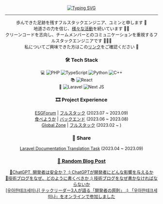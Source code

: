 <!-- Don't just fork or copy it. Star it, please 🥺  -->

<!-- For Stat Check
<p><img align="center" src="https://github-readme-streak-stats.herokuapp.com/?user=yuminn-k&" alt="yuminn-k" /></p>

![yuminn-k github stats](https://github-readme-stats.vercel.app/api?username=yuminn-k&show_icons=true&theme=material-palenight&hide_border=true&bg_color=20232a&icon_color=E3E3E3A8&text_color=fff&title_color=918FE0&count_private=true&line_height=28)
  ![most used language](https://github-readme-stats.vercel.app/api/top-langs/?username=yuminn-k&hide=scss,css,html&layout=compact&theme=material-palenight&hide_border=true&bg_color=20232a&icon_color=E3E3E3A8&text_color=fff&title_color=918FE0&count_private=true&langs_count=30&card_width=360)
-->

<div align="center">
<br><br><br>

[![Typing SVG](https://readme-typing-svg.herokuapp.com?font=Oleo+Script&color=9D9ED2&size=35&center=true&vCenter=true&width=404&height=53&lines=%E3%80%80%E3%80%80記憶より記録を+%E3%80%80%E3%80%80)](https://git.io/typing-svg)

---

歩んできた足跡を残すフルスタックエンジニア、ユミンと申します 👣  
地道さの力を信じ、[様々な活動](https://yuminnk-devlog.vercel.app/conference)を続いています ✍🏻  
クリーンコードを志向し、チームメンバーとのコミュニケーションを重視するフルスタックエンジニアです 👨🏻‍💻  
私についてご興味できた方はこの[リンク](https://yuminnk-portfolio.vercel.app/)をご確認ください 📝


### 🛠  Tech Stack

💻  ![PHP](https://img.shields.io/badge/php-%23777BB4.svg?style=for-the-badge&logo=php&logoColor=white)  ![TypeScript](https://img.shields.io/badge/typescript-%23007ACC.svg?style=for-the-badge&logo=typescript&logoColor=white)  ![Python](https://img.shields.io/badge/python-3670A0?style=for-the-badge&logo=python&logoColor=ffdd54)  ![C++](https://img.shields.io/badge/c++-%2300599C.svg?style=for-the-badge&logo=c%2B%2B&logoColor=white)  
📚  ![React](https://img.shields.io/badge/react-%2320232a.svg?style=for-the-badge&logo=react&logoColor=%2361DAFB)  
🔩  ![Laravel](https://img.shields.io/badge/laravel-%23FF2D20.svg?style=for-the-badge&logo=laravel&logoColor=white)  ![Next JS](https://img.shields.io/badge/Next-black?style=for-the-badge&logo=next.js&logoColor=white)

### 🎞 Project Experience

[ESGForum](https://github.com/ESGForumWebSiteDev) | [フルスタック](https://yuminnk-devlog.vercel.app/%E5%BD%B9%E5%89%B2%E8%80%83%E7%9B%B4%E5%A4%A7%E5%AD%A6esg%E5%AE%9F%E8%B7%B5%E5%9B%9E%E9%A1%A7) (2023.07 ~ 2023.09)  
[食べようか](https://github.com/Tabeyouka) | [バックエンド](https://yuminnk-devlog.vercel.app/%E4%BB%8A%E5%B9%B4%E5%88%9D%E9%A3%9F%E5%9B%9E%E9%A1%A7) (2023.06 ~ 2023.08)  
[Global Zone](https://github.com/2P3S/project_E-GLOBAL-ZONE_main-repo) | [フルスタック](https://devyuminkim-devlog.vercel.app/%E5%BC%95%E7%B6%99) (2023.02 ~ )

### 🙌 Share

[Laravel Documentation Translation Task](https://github.com/laravelkr/docs) (2023.04 ~ 2023.09)


### [📝 Random Blog Post](https://yuminnk-devlog.vercel.app/)

[🤖ChatGPT, 開発者は安全か？ :) ChatGPTが開発者にどんな影響を与えるか](https://yuminnk-devlog.vercel.app/chatgpt-%E9%96%8B%E7%99%BA%E8%80%85%E5%AE%89%E5%85%A8)  
[📝技術ブログをなぜ、どのように書くべきか :) 技術ブログをなぜ書かなければならないか](https://yuminnk-devlog.vercel.app/%E6%8A%80%E8%A1%93%E6%9B%B8)  
[[우아한테크세미나] テックリーダー3人が語る「開発者の原則」 :) 「우아한테크세미나」をオンラインで参加しました](https://yuminnk-devlog.vercel.app/%EC%9A%B0%EC%95%84%ED%95%9C%ED%85%8C%ED%81%AC%EC%84%B8%EB%AF%B8%EB%82%98-3%E4%BA%BA%E8%AA%9E%E9%96%8B%E7%99%BA%E8%80%85%E5%8E%9F%E5%89%87)  

<!--
![](./profile-3d-contrib/profile-night-rainbow.svg)
-->
</div>
